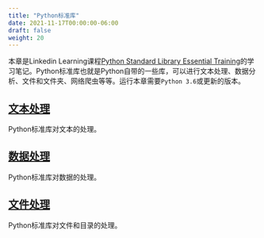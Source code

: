 ```yaml
---
title: "Python标准库"
date: 2021-11-17T00:00:00-06:00
draft: false
weight: 20
---
```


本章是Linkedin Learning课程[Python Standard Library Essential Training](https://www.linkedin.com/learning/python-standard-library-essential-training/python-text-processing)的学习笔记。Python标准库也就是Python自带的一些库，可以进行文本处理、数据分析、文件和文件夹、网络爬虫等等。运行本章需要`Python 3.6`或更新的版本。

## [文本处理](./1.1_processing_text)

Python标准库对文本的处理。

## [数据处理](./1.2_manipulating_data)

Python标准库对数据的处理。

## [文件处理](./1.3_files_and_directories)

Python标准库对文件和目录的处理。